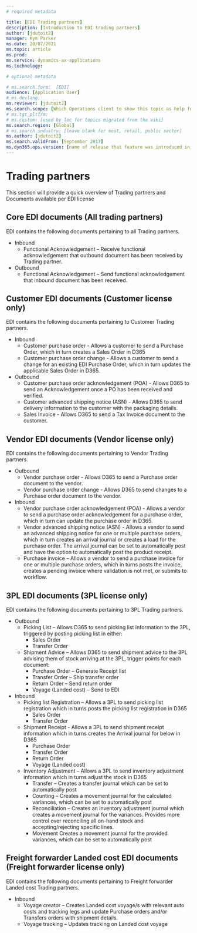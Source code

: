 ```yaml
---
# required metadata

title: [EDI Trading partners]
description: [Introduction to EDI trading partners]
author: [jdutoit2]
manager: Kym Parker
ms.date: 20/07/2021
ms.topic: article
ms.prod: 
ms.service: dynamics-ax-applications
ms.technology: 

# optional metadata

# ms.search.form:  [EDI]
audience: [Application User]
# ms.devlang: 
ms.reviewer: [jdutoit2]
ms.search.scope: [Which Operations client to show this topic as help for, to be set by content strategist, see list here: https://microsoft.sharepoint.com/teams/DynDoc/_layouts/15/WopiFrame.aspx?sourcedoc={23419e1c-eb64-42e9-aa9b-79875b428718}&action=edit&wd=target%28Core%20Dynamics%20AX%20CP%20requirements%2Eone%7C4CC185C0%2DEFAA%2D42CD%2D94B9%2D8F2A45E7F61A%2FVersions%20list%20for%20docs%20topics%7CC14BE630%2D5151%2D49D6%2D8305%2D554B5084593C%2F%29]
# ms.tgt_pltfrm: 
# ms.custom: [used by loc for topics migrated from the wiki]
ms.search.region: [Global]
# ms.search.industry: [leave blank for most, retail, public sector]
ms.author: [jdutoit2]
ms.search.validFrom: [September 2017]
ms.dyn365.ops.version: [name of release that feature was introduced in, see list here: https://microsoft.sharepoint.com/teams/DynDoc/_layouts/15/WopiFrame.aspx?sourcedoc={23419e1c-eb64-42e9-aa9b-79875b428718}&action=edit&wd=target%28Core%20Dynamics%20AX%20CP%20requirements%2Eone%7C4CC185C0%2DEFAA%2D42CD%2D94B9%2D8F2A45E7F61A%2FVersions%20list%20for%20docs%20topics%7CC14BE630%2D5151%2D49D6%2D8305%2D554B5084593C%2F%29]
---
```


# Trading partners
This section will provide a quick overview of Trading partners and Documents available per EDI license

## Core EDI documents (All trading partners)

EDI contains the following documents pertaining to all Trading partners.
- Inbound
	- Functional Acknowledgement – Receive functional acknowledgement that outbound document has been received by Trading partner.
- Outbound
	- Functional Acknowledgement – Send functional acknowledgement that inbound document has been received.

## Customer EDI documents (Customer license only)

EDI contains the following documents pertaining to Customer Trading partners.
- Inbound
	- Customer purchase order - Allows a customer to send a Purchase Order, which in turn creates a Sales Order in D365
	- Customer purchase order change - Allows a customer to send a change for an existing EDI Purchase Order, which in turn updates the applicable Sales Order in D365.
- Outbound
	- Customer purchase order acknowledgement (POA) - Allows D365 to send an Acknowledgement once a PO has been received and verified.
	- Customer advanced shipping notice (ASN) - Allows D365 to send delivery information to the customer with the packaging details.
	- Sales Invoice - Allows D365 to send a Tax Invoice document to the customer.

## Vendor EDI documents (Vendor license only)

EDI contains the following documents pertaining to Vendor Trading partners.
- Outbound
	- Vendor purchase order - Allows D365 to send a Purchase order document to the vendor.
	- Vendor purchase order change - Allows D365 to send changes to a Purchase order document to the vendor.
- Inbound
	- Vendor purchase order acknowledgement (POA) - Allows a vendor to send a purchase order acknowledgement for a purchase order, which in turn can update the purchase order in D365.
	- Vendor advanced shipping notice (ASN) - Allows a vendor to send an advanced shipping notice for one or multiple purchase orders, which in turn creates an arrival journal or creates a load for the purchase order. The arrival journal can be set to automatically post and have the option to automatically post the product receipt.
	- Purchase invoice – Allows a vendor to send a purchase invoice for one or multiple purchase orders, which in turns posts the invoice, creates a pending invoice where validation is not met, or submits to workflow.

## 3PL EDI documents (3PL license only)

EDI contains the following documents pertaining to 3PL Trading partners.
- Outbound
	- Picking List – Allows D365 to send picking list information to the 3PL, triggered by posting picking list in either:
		- Sales Order
		- Transfer Order
	- Shipment Advice – Allows D365 to send shipment advice to the 3PL advising them of stock arriving at the 3PL, trigger points for each document:
		- Purchase Order – Generate Receipt list
		- Transfer Order – Ship transfer order
		- Return Order – Send return order
		- Voyage (Landed cost) – Send to EDI
- Inbound
	- Picking list Registration – Allows a 3PL to send picking list registration which in turns posts the picking list registration in D365
		- Sales Order
		- Transfer Order
	- Shipment Receipt - Allows a 3PL to send shipment receipt information which in turns creates the Arrival journal for below in D365
		- Purchase Order
		- Transfer Order
		- Return Order
		- Voyage (Landed cost)
	- Inventory Adjustment – Allows a 3PL to send inventory adjustment information which in turns adjust the stock in D365
		- Transfer – Creates a transfer journal which can be set to automatically post
		- Counting – Creates a movement journal for the calculated variances, which can be set to automatically post
		- Reconciliation – Creates an inventory adjustment journal which creates a movement journal for the variances. Provides more control over reconciling all on-hand stock and accepting/rejecting specific lines.
		- Movement Creates a movement journal for the provided variances, which can be set to automatically post

## Freight forwarder Landed cost EDI documents (Freight forwarder license only)

EDI contains the following documents pertaining to Freight forwarder Landed cost Trading partners.
- Inbound
	- Voyage creator – Creates Landed cost voyage/s with relevant auto costs and tracking legs and update Purchase orders and/or Transfers orders with shipment details.
	- Voyage tracking – Updates tracking on Landed cost voyage

